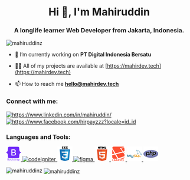 <h1 align="center">Hi 👋, I'm Mahiruddin</h1>
<h3 align="center">A longlife learner Web Developer from Jakarta, Indonesia.</h3>

<p align="left"> <img src="https://komarev.com/ghpvc/?username=mahiruddinz&label=Profile%20views&color=0e75b6&style=flat" alt="mahiruddinz" /> </p>

- 🔭 I’m currently working on **PT Digital Indonesia Bersatu**

- 👨‍💻 All of my projects are available at [https://mahirdev.tech](https://mahirdev.tech)

- 📫 How to reach me **hello@mahirdev.tech**

<h3 align="left">Connect with me:</h3>
<p align="left">
<a href="https://linkedin.com/in/https://www.linkedin.com/in/mahiruddin/" target="blank"><img align="center" src="https://raw.githubusercontent.com/rahuldkjain/github-profile-readme-generator/master/src/images/icons/Social/linked-in-alt.svg" alt="https://www.linkedin.com/in/mahiruddin/" height="30" width="40" /></a>
<a href="https://fb.com/https://www.facebook.com/hirpayzzz?locale=id_id" target="blank"><img align="center" src="https://raw.githubusercontent.com/rahuldkjain/github-profile-readme-generator/master/src/images/icons/Social/facebook.svg" alt="https://www.facebook.com/hirpayzzz?locale=id_id" height="30" width="40" /></a>
</p>

<h3 align="left">Languages and Tools:</h3>
<p align="left"> <a href="https://getbootstrap.com" target="_blank" rel="noreferrer"> <img src="https://raw.githubusercontent.com/devicons/devicon/master/icons/bootstrap/bootstrap-plain-wordmark.svg" alt="bootstrap" width="40" height="40"/> </a> <a href="https://codeigniter.com" target="_blank" rel="noreferrer"> <img src="https://cdn.worldvectorlogo.com/logos/codeigniter.svg" alt="codeigniter" width="40" height="40"/> </a> <a href="https://www.w3schools.com/css/" target="_blank" rel="noreferrer"> <img src="https://raw.githubusercontent.com/devicons/devicon/master/icons/css3/css3-original-wordmark.svg" alt="css3" width="40" height="40"/> </a> <a href="https://www.figma.com/" target="_blank" rel="noreferrer"> <img src="https://www.vectorlogo.zone/logos/figma/figma-icon.svg" alt="figma" width="40" height="40"/> </a> <a href="https://www.w3.org/html/" target="_blank" rel="noreferrer"> <img src="https://raw.githubusercontent.com/devicons/devicon/master/icons/html5/html5-original-wordmark.svg" alt="html5" width="40" height="40"/> </a> <a href="https://laravel.com/" target="_blank" rel="noreferrer"> <img src="https://raw.githubusercontent.com/devicons/devicon/master/icons/laravel/laravel-plain-wordmark.svg" alt="laravel" width="40" height="40"/> </a> <a href="https://www.mysql.com/" target="_blank" rel="noreferrer"> <img src="https://raw.githubusercontent.com/devicons/devicon/master/icons/mysql/mysql-original-wordmark.svg" alt="mysql" width="40" height="40"/> </a> <a href="https://www.php.net" target="_blank" rel="noreferrer"> <img src="https://raw.githubusercontent.com/devicons/devicon/master/icons/php/php-original.svg" alt="php" width="40" height="40"/> </a> </p>

<p><img align="left" src="https://github-readme-stats.vercel.app/api/top-langs?username=mahiruddinz&show_icons=true&locale=en&layout=compact" alt="mahiruddinz" /></p>

<p>&nbsp;<img align="center" src="https://github-readme-stats.vercel.app/api?username=mahiruddinz&show_icons=true&locale=en" alt="mahiruddinz" /></p>
